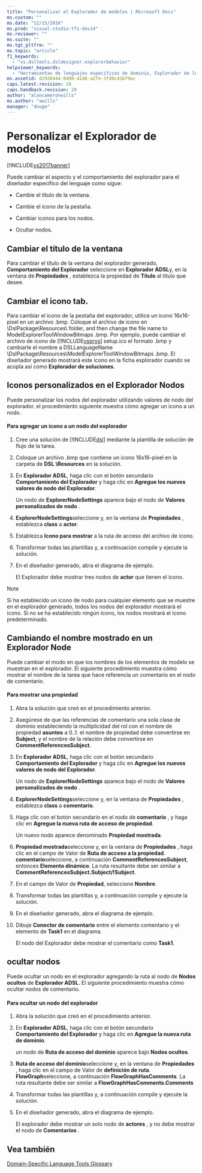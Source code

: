 ```yaml
---
title: "Personalizar el Explorador de modelos | Microsoft Docs"
ms.custom: ""
ms.date: "12/15/2016"
ms.prod: "visual-studio-tfs-dev14"
ms.reviewer: ""
ms.suite: ""
ms.tgt_pltfrm: ""
ms.topic: "article"
f1_keywords: 
  - "vs.dsltools.dsldesigner.explorerbehavior"
helpviewer_keywords: 
  - "Herramientas de lenguajes específicos de dominio, Explorador de lenguajes específicos de dominio"
ms.assetid: d2926444-9408-41d8-a27e-3fd0c416f9ac
caps.latest.revision: 20
caps.handback.revision: 20
author: "alancameronwills"
ms.author: "awills"
manager: "douge"
---
```

# Personalizar el Explorador de modelos
[!INCLUDE[vs2017banner](../code-quality/includes/vs2017banner.md)]

Puede cambiar el aspecto y el comportamiento del explorador para el diseñador específico del lenguaje como sigue:  
  
-   Cambie el título de la ventana.  
  
-   Cambie el icono de la pestaña.  
  
-   Cambiar iconos para los nodos.  
  
-   Ocultar nodos.  
  
## Cambiar el título de la ventana  
 Para cambiar el título de la ventana del explorador generado, **Comportamiento del Explorador** seleccione en **Explorador ADSL**y, en la ventana de **Propiedades** , establezca la propiedad de **Título** al título que desee.  
  
## Cambiar el icono tab.  
 Para cambiar el icono de la pestaña del explorador, utilice un icono 16x16\-pixel en un archivo .bmp.  Coloque el archivo de icono en \\DslPackage\\Resources\\ folder, and then change the file name to ModelExplorerToolWindowBitmaps .bmp.  Por ejemplo, puede cambiar el archivo de icono de [!INCLUDE[vsprvs](../code-quality/includes/vsprvs_md.md)] setup.ico el formato .bmp y cambiarle el nombre a DSLLanguageName \\DslPackage\\Resources\\ModelExplorerToolWindowBitmaps .bmp.  El diseñador generado mostrará este icono en la ficha explorador cuando se acopla así como **Explorador de soluciones**.  
  
## Iconos personalizados en el Explorador Nodos  
 Puede personalizar los nodos del explorador utilizando valores de nodo del explorador.  el procedimiento siguiente muestra cómo agregar un icono a un nodo.  
  
#### Para agregar un icono a un nodo del explorador  
  
1.  Cree una solución de [!INCLUDE[dsl](../modeling/includes/dsl_md.md)] mediante la plantilla de solución de flujo de la tarea.  
  
2.  Coloque un archivo .bmp que contiene un icono 16x16\-pixel en la carpeta de **DSL \\Resources** en la solución.  
  
3.  En **Explorador ADSL**, haga clic con el botón secundario **Comportamiento del Explorador** y haga clic en **Agregue los nuevos valores de nodo del Explorador**.  
  
     Un nodo de **ExplorerNodeSettings** aparece bajo el nodo de **Valores personalizados de nodo** .  
  
4.  **ExplorerNodeSettings**seleccione y, en la ventana de **Propiedades** , establezca **class** a **actor**.  
  
5.  Establezca **Icono para mostrar** a la ruta de acceso del archivo de icono.  
  
6.  Transformar todas las plantillas y, a continuación compile y ejecute la solución.  
  
7.  En el diseñador generado, abra el diagrama de ejemplo.  
  
     El Explorador debe mostrar tres nodos de **actor** que tienen el icono.  
  
> [!NOTE]
>  Si ha establecido un icono de nodo para cualquier elemento que se muestre en el explorador generado, todos los nodos del explorador mostrará el icono.  Si no se ha establecido ningún icono, los nodos mostrará el icono predeterminado.  
  
## Cambiando el nombre mostrado en un Explorador Node  
 Puede cambiar el modo en que los nombres de los elementos de modelo se muestran en el explorador.  El siguiente procedimiento muestra cómo mostrar el nombre de la tarea que hace referencia un comentario en el nodo de comentario.  
  
#### Para mostrar una propiedad  
  
1.  Abra la solución que creó en el procedimiento anterior.  
  
2.  Asegúrese de que las referencias de comentario una sola clase de dominio estableciendo la multiplicidad del rol con el nombre de propiedad **asuntos** a 0..1.  el nombre de propiedad debe convertirse en **Subject**, y el nombre de la relación debe convertirse en **CommentReferencesSubject**.  
  
3.  En **Explorador ADSL**, haga clic con el botón secundario **Comportamiento del Explorador** y haga clic en **Agregue los nuevos valores de nodo del Explorador**.  
  
     Un nodo de **ExplorerNodeSettings** aparece bajo el nodo de **Valores personalizados de nodo** .  
  
4.  **ExplorerNodeSettings**seleccione y, en la ventana de **Propiedades** , establezca **class** a **comentario**.  
  
5.  Haga clic con el botón secundario en el nodo de **comentario** , y haga clic en **Agregue la nueva ruta de acceso de propiedad**.  
  
     Un nuevo nodo aparece denominado **Propiedad mostrada**.  
  
6.  **Propiedad mostrada**seleccione y, en la ventana de **Propiedades** , haga clic en el campo de Valor de **Ruta de acceso a la propiedad**.  **comentario**seleccione, a continuación **CommentReferencesSubject**, entonces **Elemento dinámico**.  La ruta resultante debe ser similar a **CommentReferencesSubject.Subject\/\!Subject**.  
  
7.  En el campo de Valor de **Propiedad**, seleccione **Nombre**.  
  
8.  Transformar todas las plantillas y, a continuación compile y ejecute la solución.  
  
9. En el diseñador generado, abra el diagrama de ejemplo.  
  
10. Dibuje **Conector de comentario** entre el elemento comentario y el elemento de **Task1** en el diagrama.  
  
     El nodo del Explorador debe mostrar el comentario como **Task1**.  
  
## ocultar nodos  
 Puede ocultar un nodo en el explorador agregando la ruta al nodo de **Nodos ocultos** de **Explorador ADSL**.  El siguiente procedimiento muestra cómo ocultar nodos de comentario.  
  
#### Para ocultar un nodo del explorador  
  
1.  Abra la solución que creó en el procedimiento anterior.  
  
2.  En **Explorador ADSL**, haga clic con el botón secundario **Comportamiento del Explorador** y haga clic en **Agregue la nueva ruta de dominio**.  
  
     un nodo de **Ruta de acceso del dominio** aparece bajo **Nodos ocultos**.  
  
3.  **Ruta de acceso del dominio**seleccione y, en la ventana de **Propiedades** , haga clic en el campo de Valor de **definición de ruta**.  **FlowGraph**seleccione, a continuación **FlowGraphHasComments**.  La ruta resultante debe ser similar a **FlowGraphHasComments.Comments**  
  
4.  Transformar todas las plantillas y, a continuación compile y ejecute la solución.  
  
5.  En el diseñador generado, abra el diagrama de ejemplo.  
  
     El explorador debe mostrar un solo nodo de **actores** , y no debe mostrar el nodo de **Comentarios** .  
  
## Vea también  
 [Domain\-Specific Language Tools Glossary](http://msdn.microsoft.com/es-es/ca5e84cb-a315-465c-be24-76aa3df276aa)